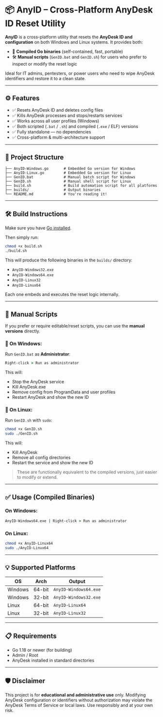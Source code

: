 # 📦 AnyID – Cross-Platform AnyDesk ID Reset Utility

**AnyID** is a cross-platform utility that resets the **AnyDesk ID and configuration** on both Windows and Linux systems. It provides both:

- 🔧 **Compiled Go binaries** (self-contained, fast, portable)
- 🛠 **Manual scripts** (`GenID.bat` and `GenID.sh`) for users who prefer to inspect or modify the reset logic

Ideal for IT admins, pentesters, or power users who need to wipe AnyDesk identifiers and restore it to a clean state.

---

## ⚙ Features

- ✅ Resets AnyDesk ID and deletes config files
- ✅ Kills AnyDesk processes and stops/restarts services
- ✅ Works across all user profiles (Windows)
- ✅ Both scripted (`.bat` / `.sh`) and compiled (`.exe` / ELF) versions
- ✅ Fully standalone — no dependencies
- ✅ Cross-platform & multi-architecture support

---

## 📁 Project Structure

```
├── AnyID-Windows.go       # Embedded Go version for Windows
├── AnyID-Linux.go         # Embedded Go version for Linux
├── GenID.bat              # Manual batch script for Windows
├── GenID.sh               # Manual shell script for Linux
├── build.sh               # Build automation script for all platforms
├── builds/                # Output binaries
└── README.md              # You're reading it!
```

---

## 🛠 Build Instructions

Make sure you have [Go installed](https://golang.org/dl/).

Then simply run:

```bash
chmod +x build.sh
./build.sh
```

This will produce the following binaries in the `builds/` directory:

- `AnyID-Windows32.exe`
- `AnyID-Windows64.exe`
- `AnyID-Linux32`
- `AnyID-Linux64`

Each one embeds and executes the reset logic internally.

---

## 📄 Manual Scripts

If you prefer or require editable/reset scripts, you can use the **manual versions** directly.

### 🔹 On Windows:

Run `GenID.bat` as **Administrator**:

```cmd
Right-click > Run as administrator
```

This will:
- Stop the AnyDesk service
- Kill AnyDesk.exe
- Remove config from ProgramData and user profiles
- Restart AnyDesk and show the new ID

### 🔹 On Linux:

Run `GenID.sh` with `sudo`:

```bash
chmod +x GenID.sh
sudo ./GenID.sh
```

This will:
- Kill AnyDesk
- Remove all config directories
- Restart the service and show the new ID

> These are functionally equivalent to the compiled versions, just easier to modify or extend.

---

## ✅ Usage (Compiled Binaries)

### On Windows:
```cmd
AnyID-Windows64.exe | Right-click > Run as administrator
```

### On Linux:
```bash
chmod +x AnyID-Linux64
sudo ./AnyID-Linux64
```

---

## 💡 Supported Platforms

| OS       | Arch   | Output                   |
|----------|--------|---------------------------|
| Windows  | 64-bit | `AnyID-Windows64.exe`     |
| Windows  | 32-bit | `AnyID-Windows32.exe`     |
| Linux    | 64-bit | `AnyID-Linux64`           |
| Linux    | 32-bit | `AnyID-Linux32`           |

---

## 📋 Requirements

- Go 1.18 or newer (for building)
- Admin / Root
- AnyDesk installed in standard directories

---

## 🛡 Disclaimer

This project is for **educational and administrative use** only. Modifying AnyDesk configuration or identifiers without authorization may violate the AnyDesk Terms of Service or local laws. Use responsibly and at your own risk.
